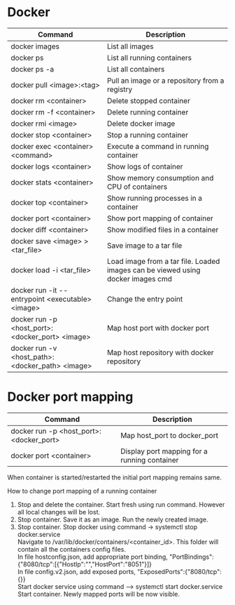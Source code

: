 # Docker

Command | Description
--- | ---
docker images | List all images
docker ps | List all running containers
docker ps -a | List all containers
docker pull \<image>:\<tag> | Pull an image or a repository from a registry
docker rm \<container> | Delete stopped container
docker rm -f \<container> | Delete running container
docker rmi \<image> | Delete docker image
docker stop \<container> | Stop a running container 
docker exec \<container> \<command> | Execute a command in running container
docker logs \<container> | Show logs of container
docker stats \<container> | Show memory consumption and CPU of containers
docker top \<container> | Show running processes in a container
docker port \<container> | Show port mapping of container
docker diff \<container> | Show modified files in a container
docker save \<image> > \<tar_file> | Save image to a tar file
docker load -i \<tar_file> | Load image from a tar file. Loaded images can be viewed using docker images cmd
docker run -it --entrypoint \<executable> \<image> | Change the entry point
docker run -p \<host_port>:\<docker_port> \<image> | Map host port with docker port
docker run -v \<host_path>:\<docker_path> \<image> | Map host repository with docker repository 


# Docker port mapping
Command | Description
--- | ---
docker run -p \<host_port>:\<docker_port> | Map host_port to docker_port
docker port \<container> | Display port mapping for a running container

When  container is started/restarted the initial port mapping remains same.

How to change port mapping of a running container
1) Stop and delete the container. Start fresh using run command. However all local changes will be lost.
2) Stop container. Save it as an image. Run the newly created image.
3) Stop container. Stop docker using command -> systemctl stop docker.service <br />
Navigate to /var/lib/docker/containers/\<container_id>. This folder will contain all the containers config files. <br />
In file hostconfig.json, add appropriate port binding, "PortBindings":{"8080/tcp":[{"HostIp":"","HostPort":"8051"}]} <br />
In file config.v2.json, add exposed ports, "ExposedPorts":{"8080/tcp":{}} <br />
Start docker service using command --> systemctl start docker.service <br />
Start container. Newly mapped ports will be now visible. <br />
